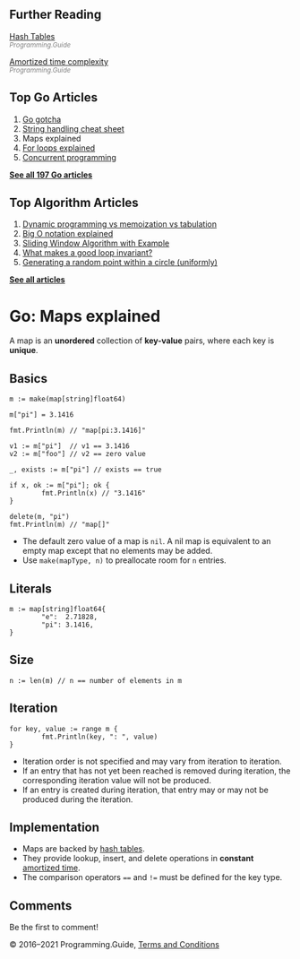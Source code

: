 ## Further Reading

[Hash Tables](../hash-tables.html)  
<span style="color: grey; font-style: italic; font-size: smaller">Programming.Guide</span>

[Amortized time complexity](../amortized-time-complexity-analysis.html)  
<span style="color: grey; font-style: italic; font-size: smaller">Programming.Guide</span>

## Top Go Articles

1.  [Go gotcha](go-gotcha.html)
2.  [String handling cheat sheet](string-functions-reference-cheat-sheet.html)
3.  Maps explained
4.  [For loops explained](for-loop.html)
5.  [Concurrent programming](go-concurrency-tutorial.html)

[**See all 197 Go articles**](index.html)

## Top Algorithm Articles

1.  [Dynamic programming vs memoization vs tabulation](../dynamic-programming-vs-memoization-vs-tabulation.html)
2.  [Big O notation explained](../big-o-notation-explained.html)
3.  [Sliding Window Algorithm with Example](../sliding-window-example.html)
4.  [What makes a good loop invariant?](../what-makes-a-good-loop-invariant.html)
5.  [Generating a random point within a circle (uniformly)](../random-point-within-circle.html)

[**See all articles**](../index.html)

# Go: Maps explained

A map is an **unordered** collection of **key-value** pairs, where each key is **unique**.

## Basics

    m := make(map[string]float64)

    m["pi"] = 3.1416

    fmt.Println(m) // "map[pi:3.1416]"

    v1 := m["pi"]  // v1 == 3.1416
    v2 := m["foo"] // v2 == zero value

    _, exists := m["pi"] // exists == true

    if x, ok := m["pi"]; ok {
            fmt.Println(x) // "3.1416"
    }

    delete(m, "pi")
    fmt.Println(m) // "map[]"

- The default zero value of a map is `nil`. A nil map is equivalent to an empty map except that no elements may be added.
- Use `make(mapType, n)` to preallocate room for `n` entries.

## Literals

    m := map[string]float64{
            "e":  2.71828,
            "pi": 3.1416,
    }

## Size

    n := len(m) // n == number of elements in m

## Iteration

    for key, value := range m {
            fmt.Println(key, ": ", value)
    }

- Iteration order is not specified and may vary from iteration to iteration.
- If an entry that has not yet been reached is removed during iteration, the corresponding iteration value will not be produced.
- If an entry is created during iteration, that entry may or may not be produced during the iteration.

## Implementation

- Maps are backed by [hash tables](../hash-tables.html).
- They provide lookup, insert, and delete operations in **constant** [amortized time](../amortized-time-complexity-analysis.html).
- The comparison operators `==` and `!=` must be defined for the key type.

## Comments

Be the first to comment!

© 2016–2021 Programming.Guide, [Terms and Conditions](../terms-and-conditions.html)
